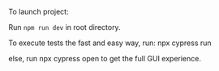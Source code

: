 To launch project:

Run `npm run dev` in root directory.

To execute tests the fast and easy way, run:
npx cypress run

else, run npx cypress open to get the full GUI experience.



